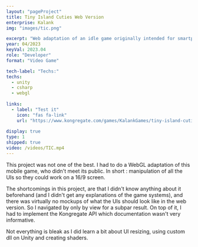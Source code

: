 ```yaml
---
layout: "pageProject"
title: Tiny Island Cuties Web Version
enterprise: Kalank
img: "images/tic.png"

excerpt: "Web adaptation of an idle game originally intended for smartphones."
year: 04/2023
keyVal: 2023.04
role: "Developer"
format: "Video Game"

tech-label: "Techs:"
techs:
  - unity
  - csharp
  - webgl
  
links:
  - label: "Test it"
    icon: "fas fa-link"
    url: "https://www.kongregate.com/games/KalankGames/tiny-island-cuties"
  
display: true
type: 1
shipped: true
video: /videos/TIC.mp4
---
```

<p>This project was not one of the best. I had to do a WebGL adaptation of this mobile game, who didn't meet its public. In short : manipulation of all the UIs so they could work on a 16/9 screen. </p>
<p>The shortcomings in this project, are that I didn't know anything about it beforehand (and I didn't get any explanations of the game systems), and there was virtually no mockups of what the UIs should look like in the web version. So I navigated by only by view for a subpar result. On top of it, I had to implement the Kongregate API which documentation wasn't very informative.</p>
<p>Not everything is  bleak as I did learn a bit about UI resizing, using custom dll on Unity and creating shaders.</p>



